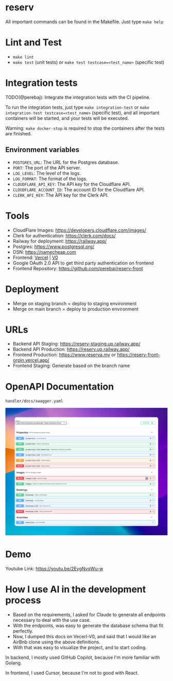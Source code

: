 # reserv

All important commands can be found in the Makefile. Just type `make help`

# Lint and Test

- `make lint`
- `make test` (unit tests) or `make test testcase=<test_name>` (specific test)

# Integration tests

TODO(@perebaj): Integrate the integration tests with the CI pipeline.

To run the integration tests, just type `make integration-test` or `make integration-test testcase=<test_name>` (specific test), and all important containers will be started, and your tests will be executed.

Warning: `make docker-stop` is required to stop the containers after the tests are finished.

## Environment variables

- `POSTGRES_URL`: The URL for the Postgres database.
- `PORT`: The port of the API server.
- `LOG_LEVEL`: The level of the logs.
- `LOG_FORMAT`: The format of the logs.
- `CLOUDFLARE_API_KEY`: The API key for the Cloudflare API.
- `CLOUDFLARE_ACCOUNT_ID`: The account ID for the Cloudflare API.
- `CLERK_API_KEY`: The API key for the Clerk API.

# Tools

- CloudFlare Images: https://developers.cloudflare.com/images/
- Clerk for authentication: https://clerk.com/docs/
- Railway for deployment: https://railway.app/
- Postgres: https://www.postgresql.org/
- DSN: https://namecheap.com
- Frontend: [Vercel](https://vercel.com) | [V0](https://v0.dev)
- Google OAuth 2.0 API to get third party authentication on frontend
- Frontend Repository: https://github.com/perebaj/reserv-front
# Deployment

- Merge on staging branch = deploy to staging environment
- Merge on main branch = deploy to production environment


# URLs

- Backend API Staging: https://reserv-staging.up.railway.app/
- Backend API Production: https://reserv.up.railway.app/
- Frontend Production: https://www.reserva.my or https://reserv-front-orpin.vercel.app/
- Frontend Staging: Generate based on the branch name

# OpenAPI Documentation

`handler/docs/swagger.yaml`

![Swagger](assets/swagger.png)

# Demo

Youtube Link: https://youtu.be/2EygNvqWu-w

# How I use AI in the development process

- Based on the requirements, I asked for Claude to generate all endpoints necessary to deal with the use case.
- With the endpoints, was easy to generate the database schema that fit perfectly.
- Now, I dumped this docs on Vecerl-V0, and said that I would like an AirBnb clone using the above definitions.
- With that was easy to visualize the project, and to start coding.

In backend, I mostly used GitHub Copilot, because I'm more familiar with Golang.

In frontend, I used Cursor, because I'm not to good with React.
